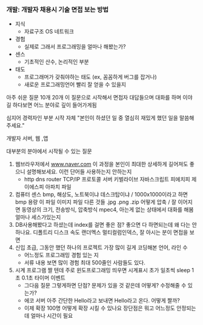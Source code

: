 ### 개발: 개발자 채용시 기술 면접 보는 방법

* 지식
  * 자료구조 OS 네트워크 
* 경험 
  * 실제로 그래서 프로그래밍을 얼마나 해봤는가?
* 센스
  * 기초적인 산수, 논리적인 부분
* 태도
  * 프로그래머가 갖춰야하는 태도 (ex, 꼼꼼하게 버그를 잡거나)
  * 새로운 프로그래밍언어 빨리 잘 얻을 수 있을지



아주 쉬운 질문 10개 20개 이 질문으로 시작해서 면접자 대답들으며 대화를 하며 이야길 하다보면 어느 분야로 깊이 들어가게됨

심지어 경력자인 부분 시작 자체 "본인이 하셨던 일 중 열심히 재밌게 했던 일을 말씀해주세요."



개발자 서버, 웹 ,앱 

대부분의 분야에서 시작될 수 있는 질문

1. 웹브라우저에서 www.naver.com 이 과정을 본인이 최대한 상세하게 길어져도 좋으니 설명해보세요. 이런 단어들 사용하는지 안하는지 
   * http dns router TCP/IP 프로토콜 서버 키벌라이브 자바스크립트 피에치피 제이에스피 아파치 파일
2. 컴퓨터 센스 bmp, 해상도, 노트북이냐 데스크탑이냐 / 1000x1000이라고 하면 bmp 용량 이 파일 이미지 파일 다른 것들 .jpg .png .zip 어떻게 압축 / 잘 이어지면 동영상의 크기, 전송방식, 압축방식 mpec4, 아는게 없는 상태에서 대화를 해봄 얼마나 세스가있는지 
3. DB사용해봤다고 하셨는데 index를 걸면 좋은 점? 좋으면 다 하면되는데 왜 다는 안하나요. 디폴트리 디스크 속도 랜더멕스 멀티컬럼인덱스, 잘 아시는 분이 면접을 보면
4. 신입 초급, 그동안 했던 하나의 프로젝트 가장 많이 길게 코딩해본 언어, 라인 수
   * 어느정도 프로그래밍 경험 있는 지
   * 서류 내용 보면 많이 경험 최대 500줄인 사람들도 있다.
5. 시계 프로그램 짤 텐데 주로 윈도프로그래밍 띄우면 시계표시 초가 일초씩 sleep 1초 0.1초 타이머 이벤트
   * 그다음 질문 그렇게하면 단점? 문제가 있을 것 같은데 어떻게? 수정해줄 수 있는가?
   * 에코 서버 아주 간단한 Hello라고 보내면 Hello라고 온다. 어떻게 짤까?
   * 이제 확장 100명 어떻게 확장 시킬 수 있나요 장단점은 뭐고 어느정도 안정되는데 얼마나 시간이 필요